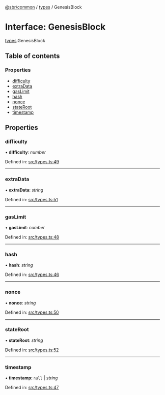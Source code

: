 [@sbr/common](../README.md) / [types](../modules/types.md) / GenesisBlock

# Interface: GenesisBlock

[types](../modules/types.md).GenesisBlock

## Table of contents

### Properties

- [difficulty](types.genesisblock.md#difficulty)
- [extraData](types.genesisblock.md#extradata)
- [gasLimit](types.genesisblock.md#gaslimit)
- [hash](types.genesisblock.md#hash)
- [nonce](types.genesisblock.md#nonce)
- [stateRoot](types.genesisblock.md#stateroot)
- [timestamp](types.genesisblock.md#timestamp)

## Properties

### difficulty

• **difficulty**: *number*

Defined in: [src/types.ts:49](https://github.com/siliconswampio/sbr-common/blob/master/src/types.ts#L49)

___

### extraData

• **extraData**: *string*

Defined in: [src/types.ts:51](https://github.com/siliconswampio/sbr-common/blob/master/src/types.ts#L51)

___

### gasLimit

• **gasLimit**: *number*

Defined in: [src/types.ts:48](https://github.com/siliconswampio/sbr-common/blob/master/src/types.ts#L48)

___

### hash

• **hash**: *string*

Defined in: [src/types.ts:46](https://github.com/siliconswampio/sbr-common/blob/master/src/types.ts#L46)

___

### nonce

• **nonce**: *string*

Defined in: [src/types.ts:50](https://github.com/siliconswampio/sbr-common/blob/master/src/types.ts#L50)

___

### stateRoot

• **stateRoot**: *string*

Defined in: [src/types.ts:52](https://github.com/siliconswampio/sbr-common/blob/master/src/types.ts#L52)

___

### timestamp

• **timestamp**: ``null`` \| *string*

Defined in: [src/types.ts:47](https://github.com/siliconswampio/sbr-common/blob/master/src/types.ts#L47)
